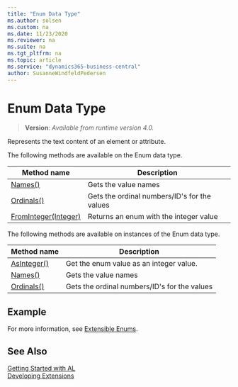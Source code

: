 ```yaml
---
title: "Enum Data Type"
ms.author: solsen
ms.custom: na
ms.date: 11/23/2020
ms.reviewer: na
ms.suite: na
ms.tgt_pltfrm: na
ms.topic: article
ms.service: "dynamics365-business-central"
author: SusanneWindfeldPedersen
---
```

[//]: # (START>DO_NOT_EDIT)
[//]: # (IMPORTANT:Do not edit any of the content between here and the END>DO_NOT_EDIT.)
[//]: # (Any modifications should be made in the .xml files in the ModernDev repo.)
# Enum Data Type
> **Version**: _Available from runtime version 4.0._

Represents the text content of an element or attribute.


The following methods are available on the Enum data type.


|Method name|Description|
|-----------|-----------|
|[Names()](enum-names--method.md)|Gets the value names|
|[Ordinals()](enum-ordinals--method.md)|Gets the ordinal numbers/ID's for the values|
|[FromInteger(Integer)](enum-frominteger-method.md)|Returns an enum with the integer value|

The following methods are available on instances of the Enum data type.

|Method name|Description|
|-----------|-----------|
|[AsInteger()](enum-asinteger-method.md)|Get the enum value as an integer value.|
|[Names()](enum-names--method.md)|Gets the value names|
|[Ordinals()](enum-ordinals--method.md)|Gets the ordinal numbers/ID's for the values|

[//]: # (IMPORTANT: END>DO_NOT_EDIT)

## Example

For more information, see [Extensible Enums](../../devenv-extensible-enums.md).

## See Also  
[Getting Started with AL](../../devenv-get-started.md)  
[Developing Extensions](../../devenv-dev-overview.md)  